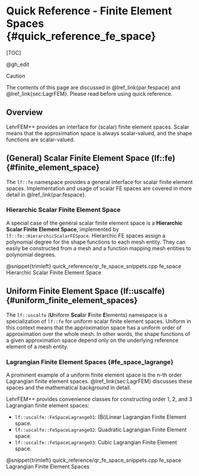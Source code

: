 # Quick Reference - Finite Element Spaces {#quick_reference_fe_space}

[TOC]

@gh_edit

> [!caution]
> The contents of this page are discussed in @lref_link{par:fespace} and @lref_link{sec:LagrFEM}. Please read before using quick reference.

## Overview

LehrFEM++ provides an interface for (scalar) finite element spaces. Scalar means that the approximation space is always scalar-valued, and the shape functions are scalar-valued.

## (General) Scalar Finite Element Space (lf::fe) {#finite_element_space}

The `lf::fe` namespace provides a general interface for scalar finite element spaces. Implementation and usage of scalar FE spaces are covered in more detail in @lref_link{par:fespace}.

### Hierarchic Scalar Finite Element Space

A special case of the general scalar finite element space is a **Hierarchic Scalar Finite Element Space**, implemented by `lf::fe::HierarchicScalarFESpace`. Hierarchic FE spaces assign a polynomial degree for the shape functions to each mesh entity. They can easily be constructed from a mesh and a function mapping mesh entities to polynomial degrees.

@snippet{trimleft} quick_reference/qr_fe_space_snippets.cpp fe_space Hierarchic Scalar Finite Element Space

## Uniform Finite Element Space (lf::uscalfe) {#uniform_finite_element_spaces}

The `lf::uscalfe` (<strong>U</strong>niform <strong>Scal</strong>ar <strong>F</strong>inite <strong>E</strong>lements) namespace is a specialization of `lf::fe` for uniform scalar finite element spaces. Uniform in this context means that the approximation space has a uniform order of approximation over the whole mesh. In other words, the shape functions of a given approximation space depend only on the underlying reference element of a mesh entity.

### Lagrangian Finite Element Spaces {#fe_space_lagrange}

A prominent example of a uniform finite element space is the n-th order Lagrangian finite element spaces. @lref_link{sec:LagrFEM} discusses these spaces and the mathematical background in detail.

LehrFEM++ provides convenience classes for constructing order 1, 2, and 3 Lagrangian finite element spaces:

- `lf::uscalfe::FeSpaceLagrangeO1`: (Bi)Linear Lagrangian Finite Element space.
- `lf::uscalfe::FeSpaceLagrangeO2`: Quadratic Lagrangian Finite Element space.
- `lf::uscalfe::FeSpaceLagrangeO3`: Cubic Lagrangian Finite Element space.

@snippet{trimleft} quick_reference/qr_fe_space_snippets.cpp fe_space Lagrangian Finite Element Spaces
